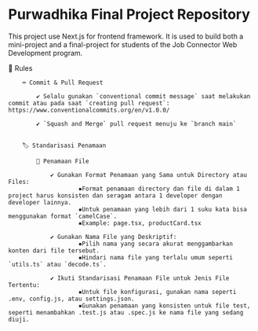 # Purwadhika Final Project Repository

This project use Next.js for frontend framework. It is used to build both a mini-project and a final-project for students of the Job Connector Web Development program.

📃 Rules

        ⌨️ Commit & Pull Request

            ✔️ Selalu gunakan `conventional commit message` saat melakukan commit atau pada saat `creating pull request`: https://www.conventionalcommits.org/en/v1.0.0/

            ✔️ `Squash and Merge` pull request menuju ke `branch main`


        🏷️ Standarisasi Penamaan

            📂 Penamaan File

                ✔️ Gunakan Format Penamaan yang Sama untuk Directory atau Files:
                        ▪️Format penamaan directory dan file di dalam 1 project harus konsisten dan seragam antara 1 developer dengan developer lainnya.
                        ▪️Untuk penamaan yang lebih dari 1 suku kata bisa menggunakan format `camelCase`.
                        ▪️Example: page.tsx, productCard.tsx

                ✔️ Gunakan Nama File yang Deskriptif:
                        ▪️Pilih nama yang secara akurat menggambarkan konten dari file tersebut.
                        ▪️Hindari nama file yang terlalu umum seperti `utils.ts` atau `decode.ts`.

                ✔️ Ikuti Standarisasi Penamaan File untuk Jenis File Tertentu:
                        ▪️Untuk file konfigurasi, gunakan nama seperti .env, config.js, atau settings.json.
                        ▪️Gunakan penamaan yang konsisten untuk file test, seperti menambahkan .test.js atau .spec.js ke nama file yang sedang diuji.
